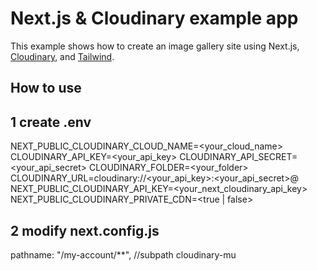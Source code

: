 # Next.js & Cloudinary example app

This example shows how to create an image gallery site using Next.js, [Cloudinary](https://cloudinary.com), and [Tailwind](https://tailwindcss.com).

## How to use

## 1 create .env
NEXT_PUBLIC_CLOUDINARY_CLOUD_NAME=<your_cloud_name>
CLOUDINARY_API_KEY=<your_api_key>
CLOUDINARY_API_SECRET=<your_api_secret>
CLOUDINARY_FOLDER=<your_folder>
CLOUDINARY_URL=cloudinary://<your_api_key>:<your_api_secret>@<cloudname>
NEXT_PUBLIC_CLOUDINARY_API_KEY=<your_next_cloudinary_api_key>
NEXT_PUBLIC_CLOUDINARY_PRIVATE_CDN=<true | false>

## 2 modify next.config.js
pathname: "/my-account/**",  //subpath cloudinary-mu
 